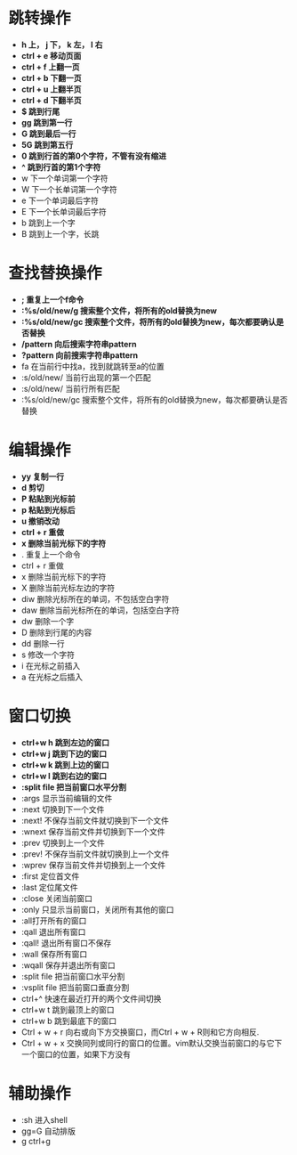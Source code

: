 # 跳转操作
- **h 上， j 下， k 左， l 右**  
- **ctrl + e 移动页面**   
- **ctrl + f 上翻一页**  
- **ctrl + b 下翻一页**  
- **ctrl + u 上翻半页**  
- **ctrl + d 下翻半页**  
- **$ 跳到行尾**  
- **gg 跳到第一行**   
- **G 跳到最后一行**  
- **5G 跳到第五行**  
- **0 跳到行首的第0个字符，不管有没有缩进**   
- **^ 跳到行首的第1个字符**  
- w 下一个单词第一个字符   
- W 下一个长单词第一个字符  
- e 下一个单词最后字符  
- E 下一个长单词最后字符  
- b 跳到上一个字  
- B 跳到上一个字，长跳  
  
# 查找替换操作 
- **; 重复上一个f命令**   
- **:%s/old/new/g 搜索整个文件，将所有的old替换为new**  
- **:%s/old/new/gc 搜索整个文件，将所有的old替换为new，每次都要确认是否替换**   
- **/pattern 向后搜索字符串pattern**   
- **?pattern 向前搜索字符串pattern**   
- fa 在当前行中找a，找到就跳转至a的位置  
- :s/old/new/ 当前行出现的第一个匹配  
- :s/old/new/ 当前行所有匹配  
- :%s/old/new/gc 搜索整个文件，将所有的old替换为new，每次都要确认是否替换   
  
# 编辑操作 
- **yy 复制一行**   
- **d 剪切**  
- **P 粘贴到光标前** 
- **p 粘贴到光标后**  
- **u 撤销改动**   
- **ctrl + r 重做**   
- **x 删除当前光标下的字符**   
- . 重复上一个命令  
- ctrl + r 重做  
- x 删除当前光标下的字符   
- X 删除当前光标左边的字符   
- diw 删除光标所在的单词，不包括空白字符   
- daw 删除当前光标所在的单词，包括空白字符   
- dw 删除一个字  
- D 删除到行尾的内容   
- dd 删除一行  
- s 修改一个字符   
- i 在光标之前插入   
- a 在光标之后插入  
  
# 窗口切换
- **ctrl+w h 跳到左边的窗口**  
- **ctrl+w j 跳到下边的窗口**  
- **ctrl+w k 跳到上边的窗口**  
- **ctrl+w l 跳到右边的窗口**  
- **:split file 把当前窗口水平分割**  
- :args 显示当前编辑的文件  
- :next 切换到下一个文件  
- :next! 不保存当前文件就切换到下一个文件  
- :wnext 保存当前文件并切换到下一个文件  
- :prev 切换到上一个文件  
- :prev! 不保存当前文件就切换到上一个文件  
- :wprev 保存当前文件并切换到上一个文件  
- :first 定位首文件  
- :last 定位尾文件  
- :close 关闭当前窗口   
- :only 只显示当前窗口，关闭所有其他的窗口  
- :all打开所有的窗口  
- :qall 退出所有窗口  
- :qall! 退出所有窗口不保存  
- :wall 保存所有窗口  
- :wqall 保存并退出所有窗口  
- :split file 把当前窗口水平分割  
- :vsplit file 把当前窗口垂直分割  
- ctrl+^ 快速在最近打开的两个文件间切换  
- ctrl+w t 跳到最顶上的窗口  
- ctrl+w b 跳到最底下的窗口  
- Ctrl + w + r    向右或向下方交换窗口，而Ctrl + w + R则和它方向相反.  
- Ctrl + w + x   交换同列或同行的窗口的位置。vim默认交换当前窗口的与它下一个窗口的位置，如果下方没有  
  
# 辅助操作 
- :sh 进入shell  
- gg=G 自动排版  
- g ctrl+g  
